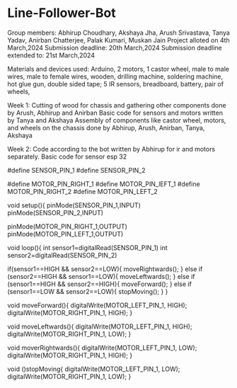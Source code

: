 # Line-Follower-Bot

Group members: Abhirup Choudhary, Akshaya Jha, Arush Srivastava, Tanya Yadav, Anirban Chatterjee, Palak Kumari, Muskan Jain
Project alloted on 4th March,2024
Submission deadline: 20th March,2024
Submission deadline extended to: 21st March,2024

Materials and devices used: Arduino, 2 motors, 1 castor wheel, male to male wires, male to female wires, wooden, drilling machine, soldering machine, hot glue gun, double sided tape; 5 IR sensors, breadboard, battery, pair of wheels, 

Week 1: 
Cutting of wood for chassis and gathering other components done by Arush, Abhirup and Anirban
Basic code for sensors and motors written by Tanya and Akshaya
Assembly of components like castor wheel, motors, and wheels on the chassis done by Abhirup, Arush, Anirban, Tanya, Akshaya

Week 2: 
Code according to the bot written by Abhirup for ir and motors separately.
Basic code for sensor esp 32

#define SENSOR_PIN_1
#define SENSOR_PIN_2

#define MOTOR_PIN_RIGHT_1
#define MOTOR_PIN_lEFT_1
#define MOTOR_PIN_RIGHT_2
#define MOTOR_PIN_LEFT_2

void setup(){
  pinMode(SENSOR_PIN_1,INPUT)
  pinMode(SENSOR_PIN_2,INPUT)

  pinMode(MOTOR_PIN_RIGHT_1,OUTPUT)
  pinMode(MOTOR_PIN_LEFT_1,OUTPUT)

void loop(){
  int sensor1=digitalRead(SENSOR_PIN_1)
  int sensor2=digitalRead(SENSOR_PIN_2)

  if(sensor1==HIGH && sensor2==LOW){
    moveRightwards();
  }
  else if (sensor2==HIGH && sensor1==LOW){
    moveLeftwards(); 
  }
  else if (sensor1==HIGH && sensor2==HIGH}{
    moveForward();
  }
  else if (sensor1==LOW && sensor2==LOW){
    stopMoving();
  }
}

void moveForward(){
  digitalWrite(MOTOR_LEFT_PIN_1, HIGH);
  digitalWrite(MOTOR_RIGHT_PIN_1, HIGH);
}

void moveLeftwards(){
  digitalWrite(MOTOR_LEFT_PIN_1, HIGH);
  digitalWrite(MOTOR_RIGHT_PIN_1, LOW);
}

void moverRightwards(){
  digitalWrite(MOTOR_LEFT_PIN_1, LOW);
  digitalWrite(MOTOR_RIGHT_PIN_1, HIGH);
}

void ()stopMoving{
  digitalWrite(MOTOR_LEFT_PIN_1, LOW);
  digitalWrite(MOTOR_RIGHT_PIN_1, LOW);
}
